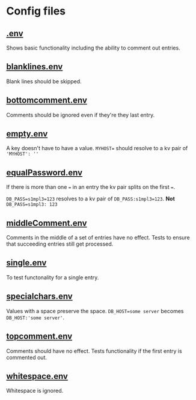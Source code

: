 # Config files

## [.env](.env)

Shows basic functionality including the ability to comment out entries.

## [blanklines.env](blanklines.env)

Blank lines should be skipped.

## [bottomcomment.env](bottomcomment.env)

Comments should be ignored even if they're they last entry.

## [empty.env](empty.env)

A key doesn't have to have a value. `MYHOST=` should resolve to a kv pair of `'MYHOST': ''`

## [equalPassword.env](equalPassword.env)

If there is more than one `=` in an entry the kv pair splits on the first `=`.

`DB_PASS=s1mpl3=123` resolves to a kv pair of `DB_PASS:s1mpl3=123`. **Not**  `DB_PASS=s1mpl3: 123`

## [middleComment.env](middleComment.env)

Comments in the middle of a set of entries have no effect. Tests to ensure that succeeding entries still get processed.

## [single.env](single.env)

To test functonality for a single entry.

## [specialchars.env](specialchars.env)

Values with a space preserve the space. `DB_HOST=some server` becomes `DB_HOST:'some server'`.

## [topcomment.env](topcomment.env)

Comments should have no effect. Tests functionality if the first entry is commented out.

## [whitespace.env](whitespace.env)

Whitespace is ignored.
